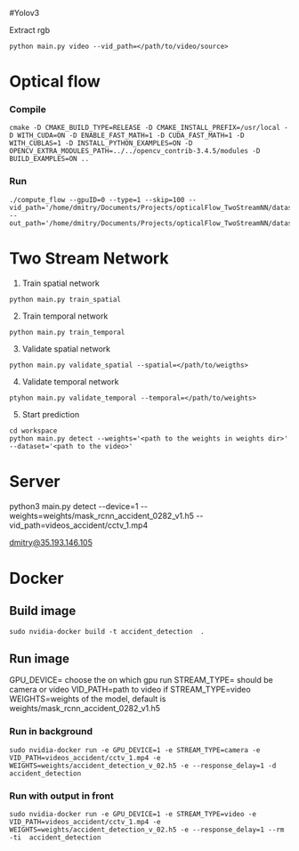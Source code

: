 
#Yolov3

Extract rgb 

```
python main.py video --vid_path=</path/to/video/source>
```


# Optical flow 

### Compile

```
cmake -D CMAKE_BUILD_TYPE=RELEASE -D CMAKE_INSTALL_PREFIX=/usr/local -D WITH_CUDA=ON -D ENABLE_FAST_MATH=1 -D CUDA_FAST_MATH=1 -D WITH_CUBLAS=1 -D INSTALL_PYTHON_EXAMPLES=ON -D OPENCV_EXTRA_MODULES_PATH=../../opencv_contrib-3.4.5/modules -D BUILD_EXAMPLES=ON ..
```

### Run

```
./compute_flow --gpuID=0 --type=1 --skip=100 --vid_path='/home/dmitry/Documents/Projects/opticalFlow_TwoStreamNN/dataset/videos' --out_path='/home/dmitry/Documents/Projects/opticalFlow_TwoStreamNN/dataset/output'
```

# Two Stream Network



1. Train spatial network 

```
python main.py train_spatial
```

2. Train temporal network 

```
python main.py train_temporal
```

3. Validate spatial network 

```
python main.py validate_spatial --spatial=</path/to/weigths>
```

4. Validate temporal network

```
ptyhon main.py validate_temporal --temporal=</path/to/weights>
```

5. Start prediction

```
cd workspace
python main.py detect --weights='<path to the weights in weights dir>' --dataset='<path to the video>'
```

# Server

python3 main.py detect --device=1 --weights=weights/mask_rcnn_accident_0282_v1.h5 --vid_path=videos_accident/cctv_1.mp4

dmitry@35.193.146.105

# Docker 

## Build image
```
sudo nvidia-docker build -t accident_detection  .
```

## Run image

GPU_DEVICE= choose the on which gpu run
STREAM_TYPE= should be camera or video
VID_PATH=path to video if STREAM_TYPE=video
WEIGHTS=weights of the model, default is weights/mask_rcnn_accident_0282_v1.h5


### Run in background
```
sudo nvidia-docker run -e GPU_DEVICE=1 -e STREAM_TYPE=camera -e VID_PATH=videos_accident/cctv_1.mp4 -e WEIGHTS=weights/accident_detection_v_02.h5 -e --response_delay=1 -d accident_detection
```

### Run with output in front

```
sudo nvidia-docker run -e GPU_DEVICE=1 -e STREAM_TYPE=video -e VID_PATH=videos_accident/cctv_1.mp4 -e WEIGHTS=weights/accident_detection_v_02.h5 -e --response_delay=1 --rm -ti  accident_detection
```